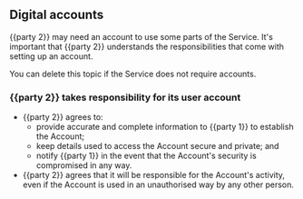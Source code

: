 ## Digital accounts

{{party 2}} may need an account to use some parts of the Service.  It's important that {{party 2}} understands the responsibilities that come with setting up an account.

You can delete this topic if the Service does not require accounts.

### {{party 2}} takes responsibility for its user account

- {{party 2}} agrees to:
  - provide accurate and complete information to {{party 1}} to establish the Account;
  - keep details used to access the Account secure and private; and
  - notify {{party 1}} in the event that the Account's security is compromised in any way.
- {{party 2}} agrees that it will be responsible for the Account's activity, even if the Account is used in an unauthorised way by any other person.
